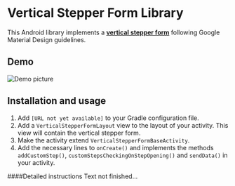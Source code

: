 # Vertical Stepper Form Library
This Android library implements a [**vertical stepper form**](https://material.google.com/components/steppers.html) following Google Material Design guidelines.

## Demo
![Demo picture](http://i.imgur.com/pSNKLFe.gif)

## Installation and usage
1. Add ```[URL not yet available]``` to your Gradle configuration file.
2. Add a ```VerticalStepperFormLayout``` view to the layout of your activity. This view will contain the vertical stepper form.
3. Make the activity extend ```VerticalStepperFormBaseActivity```.
4. Add the necessary lines to ```onCreate()``` and implements the methods ```addCustomStep()```, ```customStepsCheckingOnStepOpening()``` and ```sendData()``` in your activity.

####Detailed instructions
Text not finished...
